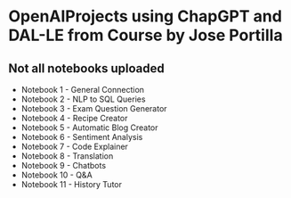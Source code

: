 # OpenAIProjects using ChapGPT and DAL-LE from Course by Jose Portilla 
## Not all notebooks uploaded

* Notebook 1 - General Connection 
* Notebook 2 - NLP to SQL Queries
* Notebook 3 - Exam Question Generator
* Notebook 4 - Recipe Creator
* Notebook 5 - Automatic Blog Creator
* Notebook 6 - Sentiment Analysis
* Notebook 7 - Code Explainer
* Notebook 8 - Translation
* Notebook 9 - Chatbots
* Notebook 10 - Q&A
* Notebook 11 - History Tutor
